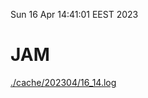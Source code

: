 Sun 16 Apr 14:41:01 EEST 2023
# JAM
<a href='./cache/202304/16_14.log'>./cache/202304/16_14.log</a>
